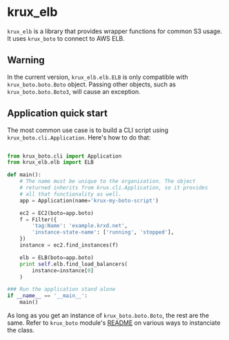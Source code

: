 # krux_elb

`krux_elb` is a library that provides wrapper functions for common S3 usage. It uses `krux_boto` to connect to AWS ELB.

## Warning

In the current version, `krux_elb.elb.ELB` is only compatible with `krux_boto.boto.Boto` object. Passing other objects, such as `krux_boto.boto.Boto3`, will cause an exception.

## Application quick start

The most common use case is to build a CLI script using `krux_boto.cli.Application`.
Here's how to do that:

```python

from krux_boto.cli import Application
from krux_elb.elb import ELB

def main():
    # The name must be unique to the organization. The object
    # returned inherits from krux.cli.Application, so it provides
    # all that functionality as well.
    app = Application(name='krux-my-boto-script')

    ec2 = EC2(boto=app.boto)
    f = Filter({
        'tag:Name': 'example.krxd.net',
        'instance-state-name': ['running', 'stopped'],
    })
    instance = ec2.find_instances(f)

    elb = ELB(boto=app.boto)
    print self.elb.find_load_balancers(
        instance=instance[0]
    )

### Run the application stand alone
if __name__ == '__main__':
    main()

```

As long as you get an instance of `krux_boto.boto.Boto`, the rest are the same. Refer to `krux_boto` module's [README](https://github.com/krux/python-krux-boto/blob/master/README.md) on various ways to instanciate the class.
